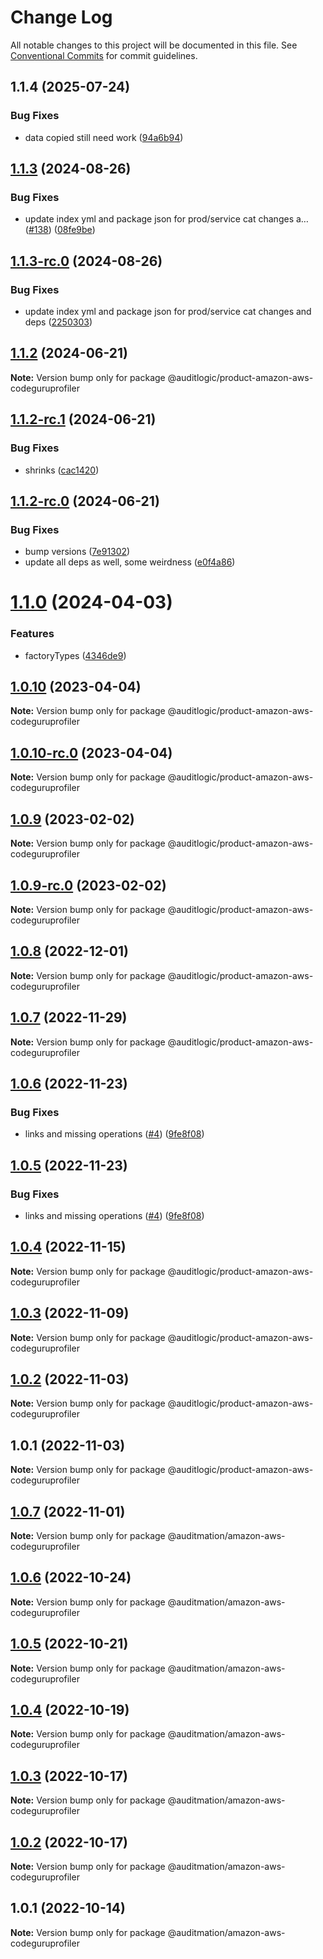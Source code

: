# Change Log

All notable changes to this project will be documented in this file.
See [Conventional Commits](https://conventionalcommits.org) for commit guidelines.

## 1.1.4 (2025-07-24)


### Bug Fixes

* data copied still need work ([94a6b94](https://github.com/zerobias-org/product/commit/94a6b942fb0516367548599d739529536132755a))





## [1.1.3](https://github.com/auditlogic/product/compare/@auditlogic/product-amazon-aws-codeguruprofiler@1.1.2...@auditlogic/product-amazon-aws-codeguruprofiler@1.1.3) (2024-08-26)


### Bug Fixes

* update index yml and package json for prod/service cat changes a… ([#138](https://github.com/auditlogic/product/issues/138)) ([08fe9be](https://github.com/auditlogic/product/commit/08fe9beb1c8457462a19bc69caa02e6212d97e1a))





## [1.1.3-rc.0](https://github.com/auditlogic/product/compare/@auditlogic/product-amazon-aws-codeguruprofiler@1.1.2...@auditlogic/product-amazon-aws-codeguruprofiler@1.1.3-rc.0) (2024-08-26)


### Bug Fixes

* update index yml and package json for prod/service cat changes and deps ([2250303](https://github.com/auditlogic/product/commit/225030363a363608240135b7ebed386b28f01e4b))





## [1.1.2](https://github.com/auditlogic/product/compare/@auditlogic/product-amazon-aws-codeguruprofiler@1.1.2-rc.1...@auditlogic/product-amazon-aws-codeguruprofiler@1.1.2) (2024-06-21)

**Note:** Version bump only for package @auditlogic/product-amazon-aws-codeguruprofiler





## [1.1.2-rc.1](https://github.com/auditlogic/product/compare/@auditlogic/product-amazon-aws-codeguruprofiler@1.1.2-rc.0...@auditlogic/product-amazon-aws-codeguruprofiler@1.1.2-rc.1) (2024-06-21)


### Bug Fixes

* shrinks ([cac1420](https://github.com/auditlogic/product/commit/cac14200fefcd8183ab69fe89a47bd3f70f563e9))





## [1.1.2-rc.0](https://github.com/auditlogic/product/compare/@auditlogic/product-amazon-aws-codeguruprofiler@1.1.0...@auditlogic/product-amazon-aws-codeguruprofiler@1.1.2-rc.0) (2024-06-21)


### Bug Fixes

* bump versions ([7e91302](https://github.com/auditlogic/product/commit/7e913023b8b312150ed7762c32fbbe616be71de5))
* update all deps as well, some weirdness ([e0f4a86](https://github.com/auditlogic/product/commit/e0f4a864714e2d3de6bbf3da014d5312fe53be2f))





# [1.1.0](https://github.com/auditlogic/product/compare/@auditlogic/product-amazon-aws-codeguruprofiler@1.0.10...@auditlogic/product-amazon-aws-codeguruprofiler@1.1.0) (2024-04-03)


### Features

* factoryTypes ([4346de9](https://github.com/auditlogic/product/commit/4346de92693aee892fccf725338ffc7b80ab182b))





## [1.0.10](https://github.com/auditlogic/product/compare/@auditlogic/product-amazon-aws-codeguruprofiler@1.0.9...@auditlogic/product-amazon-aws-codeguruprofiler@1.0.10) (2023-04-04)

**Note:** Version bump only for package @auditlogic/product-amazon-aws-codeguruprofiler





## [1.0.10-rc.0](https://github.com/auditlogic/product/compare/@auditlogic/product-amazon-aws-codeguruprofiler@1.0.9...@auditlogic/product-amazon-aws-codeguruprofiler@1.0.10-rc.0) (2023-04-04)

**Note:** Version bump only for package @auditlogic/product-amazon-aws-codeguruprofiler





## [1.0.9](https://github.com/auditlogic/product/compare/@auditlogic/product-amazon-aws-codeguruprofiler@1.0.8...@auditlogic/product-amazon-aws-codeguruprofiler@1.0.9) (2023-02-02)

**Note:** Version bump only for package @auditlogic/product-amazon-aws-codeguruprofiler





## [1.0.9-rc.0](https://github.com/auditlogic/product/compare/@auditlogic/product-amazon-aws-codeguruprofiler@1.0.8...@auditlogic/product-amazon-aws-codeguruprofiler@1.0.9-rc.0) (2023-02-02)

**Note:** Version bump only for package @auditlogic/product-amazon-aws-codeguruprofiler





## [1.0.8](https://github.com/auditlogic/product/compare/@auditlogic/product-amazon-aws-codeguruprofiler@1.0.7...@auditlogic/product-amazon-aws-codeguruprofiler@1.0.8) (2022-12-01)

**Note:** Version bump only for package @auditlogic/product-amazon-aws-codeguruprofiler





## [1.0.7](https://github.com/auditlogic/product/compare/@auditlogic/product-amazon-aws-codeguruprofiler@1.0.6...@auditlogic/product-amazon-aws-codeguruprofiler@1.0.7) (2022-11-29)

**Note:** Version bump only for package @auditlogic/product-amazon-aws-codeguruprofiler





## [1.0.6](https://github.com/auditlogic/product/compare/@auditlogic/product-amazon-aws-codeguruprofiler@1.0.4...@auditlogic/product-amazon-aws-codeguruprofiler@1.0.6) (2022-11-23)


### Bug Fixes

* links and missing operations ([#4](https://github.com/auditlogic/product/issues/4)) ([9fe8f08](https://github.com/auditlogic/product/commit/9fe8f08fe7c57fdb79f991ac35bd6ac2e7dcad38))





## [1.0.5](https://github.com/auditlogic/product/compare/@auditlogic/product-amazon-aws-codeguruprofiler@1.0.4...@auditlogic/product-amazon-aws-codeguruprofiler@1.0.5) (2022-11-23)


### Bug Fixes

* links and missing operations ([#4](https://github.com/auditlogic/product/issues/4)) ([9fe8f08](https://github.com/auditlogic/product/commit/9fe8f08fe7c57fdb79f991ac35bd6ac2e7dcad38))





## [1.0.4](https://github.com/auditlogic/product/compare/@auditlogic/product-amazon-aws-codeguruprofiler@1.0.3...@auditlogic/product-amazon-aws-codeguruprofiler@1.0.4) (2022-11-15)

**Note:** Version bump only for package @auditlogic/product-amazon-aws-codeguruprofiler





## [1.0.3](https://github.com/auditlogic/product/compare/@auditlogic/product-amazon-aws-codeguruprofiler@1.0.2...@auditlogic/product-amazon-aws-codeguruprofiler@1.0.3) (2022-11-09)

**Note:** Version bump only for package @auditlogic/product-amazon-aws-codeguruprofiler





## [1.0.2](https://github.com/auditlogic/product/compare/@auditlogic/product-amazon-aws-codeguruprofiler@1.0.1...@auditlogic/product-amazon-aws-codeguruprofiler@1.0.2) (2022-11-03)

**Note:** Version bump only for package @auditlogic/product-amazon-aws-codeguruprofiler





## 1.0.1 (2022-11-03)

**Note:** Version bump only for package @auditlogic/product-amazon-aws-codeguruprofiler





## [1.0.7](https://github.com/auditmation/store-content/compare/@auditmation/amazon-aws-codeguruprofiler@1.0.6...@auditmation/amazon-aws-codeguruprofiler@1.0.7) (2022-11-01)

**Note:** Version bump only for package @auditmation/amazon-aws-codeguruprofiler





## [1.0.6](https://github.com/auditmation/store-content/compare/@auditmation/amazon-aws-codeguruprofiler@1.0.5...@auditmation/amazon-aws-codeguruprofiler@1.0.6) (2022-10-24)

**Note:** Version bump only for package @auditmation/amazon-aws-codeguruprofiler





## [1.0.5](https://github.com/auditmation/store-content/compare/@auditmation/amazon-aws-codeguruprofiler@1.0.4...@auditmation/amazon-aws-codeguruprofiler@1.0.5) (2022-10-21)

**Note:** Version bump only for package @auditmation/amazon-aws-codeguruprofiler





## [1.0.4](https://github.com/auditmation/store-content/compare/@auditmation/amazon-aws-codeguruprofiler@1.0.3...@auditmation/amazon-aws-codeguruprofiler@1.0.4) (2022-10-19)

**Note:** Version bump only for package @auditmation/amazon-aws-codeguruprofiler





## [1.0.3](https://github.com/auditmation/store-content/compare/@auditmation/amazon-aws-codeguruprofiler@1.0.2...@auditmation/amazon-aws-codeguruprofiler@1.0.3) (2022-10-17)

**Note:** Version bump only for package @auditmation/amazon-aws-codeguruprofiler





## [1.0.2](https://github.com/auditmation/store-content/compare/@auditmation/amazon-aws-codeguruprofiler@1.0.1...@auditmation/amazon-aws-codeguruprofiler@1.0.2) (2022-10-17)

**Note:** Version bump only for package @auditmation/amazon-aws-codeguruprofiler





## 1.0.1 (2022-10-14)

**Note:** Version bump only for package @auditmation/amazon-aws-codeguruprofiler
